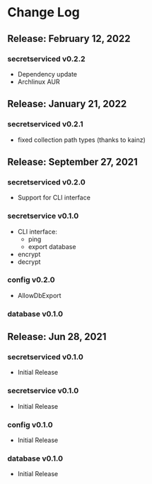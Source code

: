 # Change Log

## Release: February 12, 2022

### secretserviced v0.2.2

- Dependency update
- Archlinux AUR

## Release: January 21, 2022

### secretserviced v0.2.1

- fixed collection path types (thanks to kainz)

## Release: September 27, 2021

### secretserviced v0.2.0

- Support for CLI interface

### secretservice v0.1.0

- CLI interface:
  - ping
  - export database
- encrypt
- decrypt

### config v0.2.0

- AllowDbExport

### database v0.1.0

## Release: Jun 28, 2021

### secretserviced v0.1.0

- Initial Release

### secretservice v0.1.0

- Initial Release

### config v0.1.0

- Initial Release

### database v0.1.0

- Initial Release

